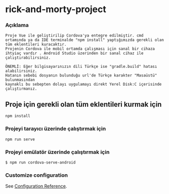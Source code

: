 # rick-and-morty-project

### Açıklama
```
Proje Vue ile geliştirilip Cordova'ya entegre edilmiştir. cmd ortamında ya da IDE terminalde "npm install" yaptığımızda gerekli olan tüm eklentileri kuracaktır.
Projenin Cordova ile mobil ortamda çalışması için sanal bir cihaza ihtyiaç vardır . Android Studio üzerinden bir sanal cihaz ile çalıştırabilirsiniz.

ÖNEMLİ: Eğer bilgisayarınızın dili Türkçe ise "gradle.build" hatası alabilirsiniz.
Hatanın sebebi dosyanın bulunduğu url'de Türkçe karakter "Masaüstü" bulunmasından
kaynaklı bu sebepten dolayı uygulamayı direkt Yerel Disk:C içerisinde çalıştırmanız.
```

## Proje için gerekli olan tüm eklentileri kurmak için
```
npm install
```

### Projeyi tarayıcı üzerinde çalıştırmak için
```
npm run serve
```
### Projeyi emülatör üzerinde çalıştırmak için
```
$ npm run cordova-serve-android 
```

### Customize configuration
See [Configuration Reference](https://cli.vuejs.org/config/).
